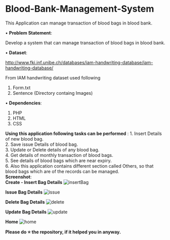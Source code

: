 
# Blood-Bank-Management-System

This Application can manage transaction of blood bags in blood bank.

• __Problem Statement__:
  
Develop a system that can manage transaction of blood bags in blood bank.
  
• __Dataset__:
 
 http://www.fki.inf.unibe.ch/databases/iam-handwriting-database/iam-handwriting-database/
 
 From IAM handwriting dataset used following
 1. Form.txt
 2. Sentence (Directory containg Images)
 
• __Dependencies__:
  1. PHP <br />
  2. HTML <br />
  3. CSS <br />
  
__Using this application following tasks can be performed__ :
  	1. Insert Details of new blood bag. <br />
  	2. Save issue Details of blood bag. <br />
  	3. Update or Delete details of any blood bag. <br />
  	4. Get details of monthly transaction of blood bags. <br />
  	5. See details of blood bags which are near expiry. <br />
  	6. Also this application contains different section called Others, so that blood bags which are of the records can be managed. <br />
__Screenshot__:<br />
  **Create - Insert Bag Details**
  ![insertBag](https://user-images.githubusercontent.com/36062668/90625054-a0ac9e00-e236-11ea-92ff-bf6c095365d0.png)

  **Issue Bag Details**
  ![issue](https://user-images.githubusercontent.com/36062668/90625568-6a235300-e237-11ea-98da-685e983018dd.png)

  **Delete Bag Details**
  ![delete](https://user-images.githubusercontent.com/36062668/90626058-0fd6c200-e238-11ea-873c-7b34a0a49ffa.png)

  **Update Bag Details**
  ![update](https://user-images.githubusercontent.com/36062668/90627219-5aa50980-e239-11ea-9539-0e39351dbae6.png)

  **Home**
  ![home](https://user-images.githubusercontent.com/36062668/90628615-8b863e00-e23b-11ea-8a66-c4a164e2ac25.png)




**Please do ⭐ the repository, if it helped you in anyway.**

